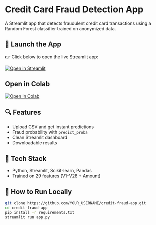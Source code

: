 # Credit Card Fraud Detection App

A Streamlit app that detects fraudulent credit card transactions using a Random Forest classifier trained on anonymized data.

## 🚀 Launch the App

👉 Click below to open the live Streamlit app:

[![Open in Streamlit](https://static.streamlit.io/badges/streamlit_badge_black_white.svg)](https://credit-fraud-app-qjfbpmv8f7gnuskaz5fet2.streamlit.app/)

## Open in Colab

[![Open In Colab](https://colab.research.google.com/assets/colab-badge.svg)](https://colab.research.google.com/github/xSpideY/credit-fraud-app/blob/main/Credit_Card_Fraud_Analysis.ipynb)


## 🔍 Features
- Upload CSV and get instant predictions
- Fraud probability with `predict_proba`
- Clean Streamlit dashboard
- Downloadable results

## 🧠 Tech Stack
- Python, Streamlit, Scikit-learn, Pandas
- Trained on 29 features (V1–V28 + Amount)

## 🚀 How to Run Locally

```bash
git clone https://github.com/YOUR_USERNAME/credit-fraud-app.git
cd credit-fraud-app
pip install -r requirements.txt
streamlit run app.py
